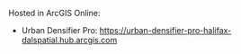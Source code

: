 Hosted in ArcGIS Online:

- Urban Densifier Pro: https://urban-densifier-pro-halifax-dalspatial.hub.arcgis.com